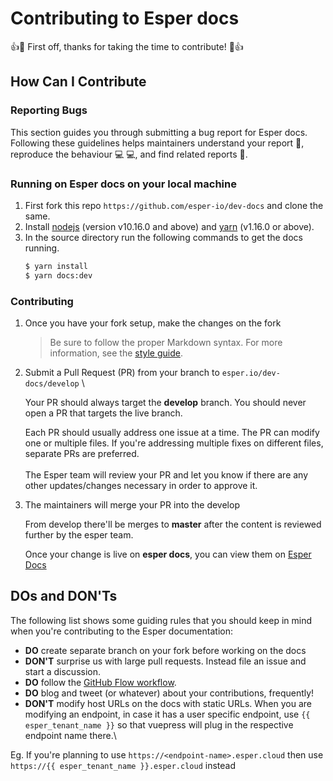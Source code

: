 # Contributing to Esper docs

:+1::tada: First off, thanks for taking the time to contribute! :tada::+1:

## How Can I Contribute

### Reporting Bugs

This section guides you through submitting a bug report for Esper docs. Following these guidelines helps maintainers understand your report :pencil:, reproduce the behaviour :computer: :computer:, and find related reports :mag_right:.

### Running on Esper docs on your local machine

1.  First fork this repo `https://github.com/esper-io/dev-docs` and clone the same.
2.  Install [nodejs](https://nodejs.org/) (version v10.16.0 and above) and [yarn](https://yarnpkg.com/en/) (v1.16.0 or above).
3.  In the source directory run the following commands to get the docs running.
    ```sh
    $ yarn install
    $ yarn docs:dev
    ```

### Contributing

1.  Once you have your fork setup, make the changes on the fork
    > Be sure to follow the proper Markdown syntax. For more information, see the [style guide](https://vuepress.vuejs.org/guide/markdown.html).
2.  Submit a Pull Request (PR) from your branch to `esper.io/dev-docs/develop` \

    Your PR should always target the **develop** branch. You should never open a PR that targets the live branch.

    Each PR should usually address one issue at a time. The PR can modify one or multiple files. If you're addressing multiple fixes on different files, separate PRs are preferred. \
    \
    The Esper team will review your PR and let you know if there are any other updates/changes necessary in order to approve it.

3.  The maintainers will merge your PR into the develop

    From develop there'll be merges to **master** after the content is reviewed further by the esper team.

    Once your change is live on **esper docs**, you can view them on [Esper Docs](https://docs.esper.io/)

## DOs and DON'Ts

The following list shows some guiding rules that you should keep in mind when you're contributing to the Esper documentation:

- **DO** create separate branch on your fork before working on the docs
- **DON'T** surprise us with large pull requests. Instead file an issue and start a discussion.
- **DO** follow the [GitHub Flow workflow](https://guides.github.com/introduction/flow/).
- **DO** blog and tweet (or whatever) about your contributions, frequently!
- **DON'T** modify host URLs on the docs with static URLs. When you are modifying an endpoint, in case it has a user specific endpoint, use `{{ esper_tenant_name }}` so that vuepress will plug in the respective endpoint name there.\

Eg. If you're planning to use `https://<endpoint-name>.esper.cloud` then use `https://{{ esper_tenant_name }}.esper.cloud` instead
